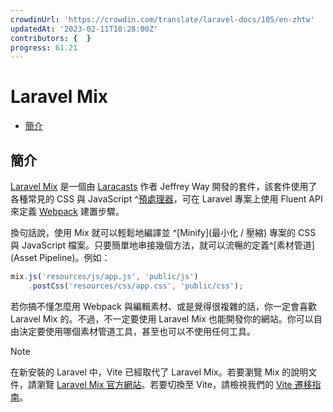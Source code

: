 ```yaml
---
crowdinUrl: 'https://crowdin.com/translate/laravel-docs/105/en-zhtw'
updatedAt: '2023-02-11T10:28:00Z'
contributors: {  }
progress: 61.21
---
```


# Laravel Mix

- [簡介](#introduction)

<a name="introduction"></a>

## 簡介

[Laravel Mix](https://github.com/laravel-mix/laravel-mix) 是一個由 [Laracasts](https://laracasts.com) 作者 Jeffrey Way 開發的套件，該套件使用了各種常見的 CSS 與 JavaScript ^[預處理器](Pre-Processor)，可在 Laravel 專案上使用 Fluent API 來定義 [Webpack](https://webpack.js.org) 建置步驟。

換句話說，使用 Mix 就可以輕鬆地編譯並 ^[Minify](最小化 / 壓縮) 專案的 CSS 與 JavaScript 檔案。只要簡單地串接幾個方法，就可以流暢的定義^[素材管道](Asset Pipeline)。例如：

```js
mix.js('resources/js/app.js', 'public/js')
    .postCss('resources/css/app.css', 'public/css');
```
若你搞不懂怎麼用 Webpack 與編輯素材、或是覺得很複雜的話，你一定會喜歡 Laravel Mix 的。不過，不一定要使用 Laravel Mix 也能開發你的網站。你可以自由決定要使用哪個素材管道工具，甚至也可以不使用任何工具。

> [!NOTE]  
> 在新安裝的 Laravel 中，Vite 已經取代了 Laravel Mix。若要瀏覽 Mix 的說明文件，請瀏覽 [Laravel Mix 官方網站](https://laravel-mix.com/)。若要切換至 Vite，請檢視我們的 [Vite 遷移指南](https://github.com/laravel/vite-plugin/blob/main/UPGRADE.md#migrating-from-laravel-mix-to-vite)。
